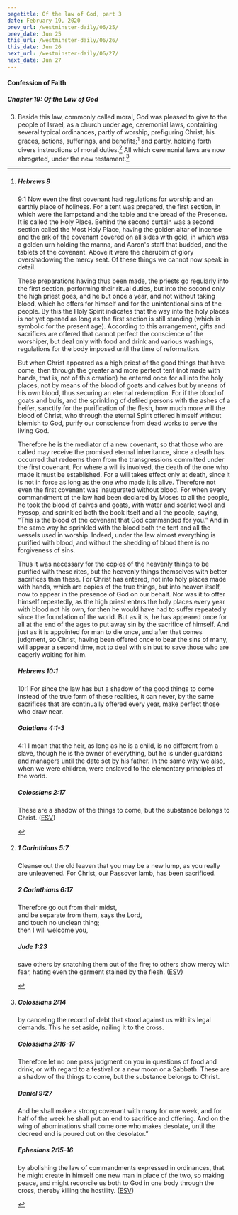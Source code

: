 ```yaml
---
pagetitle: Of the law of God, part 3
date: February 19, 2020
prev_url: /westminster-daily/06/25/
prev_date: Jun 25
this_url: /westminster-daily/06/26/
this_date: Jun 26
next_url: /westminster-daily/06/27/
next_date: Jun 27
---
```


#### Confession of Faith

##### Chapter 19: Of the Law of God

3. Beside this law, commonly called moral, God was pleased to give to the people of Israel, as a church under age, ceremonial laws, containing several typical ordinances, partly of worship, prefiguring Christ, his graces, actions, sufferings, and benefits;[^fnref:wcf1] and partly, holding forth divers instructions of moral duties.[^fnref:wcf2] All which ceremonial laws are now abrogated, under the new testament.[^fnref:wcf3]

[^fnref:wcf1]: <div class="esv"><h5>Hebrews 9</h5> <div class="esv-text"> <p id="p58009001.05-1"><span class="chapter-num" id="v58009001-1">9:1&nbsp;</span>Now even the first covenant had regulations for worship and an earthly place of holiness. For a tent was prepared, the first section, in which were the lampstand and the table and the bread of the Presence. It is called the Holy Place. Behind the second curtain was a second section called the Most Holy Place, having the golden altar of incense and the ark of the covenant covered on all sides with gold, in which was a golden urn holding the manna, and Aaron's staff that budded, and the tablets of the covenant. Above it were the cherubim of glory overshadowing the mercy seat. Of these things we cannot now speak in detail.</p>  <p id="p58009006.01-1">These preparations having thus been made, the priests go regularly into the first section, performing their ritual duties, but into the second only the high priest goes, and he but once a year, and not without taking blood, which he offers for himself and for the unintentional sins of the people. By this the Holy Spirit indicates that the way into the holy places is not yet opened as long as the first section is still standing (which is symbolic for the present age). According to this arrangement, gifts and sacrifices are offered that cannot perfect the conscience of the worshiper, but deal only with food and drink and various washings, regulations for the body imposed until the time of reformation.</p>   <p id="p58009011.07-1">But when Christ appeared as a high priest of the good things that have come, then through the greater and more perfect tent (not made with hands, that is, not of this creation) he entered once for all into the holy places, not by means of the blood of goats and calves but by means of his own blood, thus securing an eternal redemption. For if the blood of goats and bulls, and the sprinkling of defiled persons with the ashes of a heifer, sanctify for the purification of the flesh, how much more will the blood of Christ, who through the eternal Spirit offered himself without blemish to God, purify our conscience from dead works to serve the living God.</p>  <p id="p58009015.01-1">Therefore he is the mediator of a new covenant, so that those who are called may receive the promised eternal inheritance, since a death has occurred that redeems them from the transgressions committed under the first covenant. For where a will is involved, the death of the one who made it must be established. For a will takes effect only at death, since it is not in force as long as the one who made it is alive. Therefore not even the first covenant was inaugurated without blood. For when every commandment of the law had been declared by Moses to all the people, he took the blood of calves and goats, with water and scarlet wool and hyssop, and sprinkled both the book itself and all the people, saying, &#8220;This is the blood of the covenant that God commanded for you.&#8221; And in the same way he sprinkled with the blood both the tent and all the vessels used in worship. Indeed, under the law almost everything is purified with blood, and without the shedding of blood there is no forgiveness of sins.</p>  <p id="p58009023.01-1">Thus it was necessary for the copies of the heavenly things to be purified with these rites, but the heavenly things themselves with better sacrifices than these. For Christ has entered, not into holy places made with hands, which are copies of the true things, but into heaven itself, now to appear in the presence of God on our behalf. Nor was it to offer himself repeatedly, as the high priest enters the holy places every year with blood not his own, for then he would have had to suffer repeatedly since the foundation of the world. But as it is, he has appeared once for all at the end of the ages to put away sin by the sacrifice of himself. And just as it is appointed for man to die once, and after that comes judgment, so Christ, having been offered once to bear the sins of many, will appear a second time, not to deal with sin but to save those who are eagerly waiting for him.</p> </div><h5>Hebrews 10:1</h5> <div class="esv-text"> <p id="p58010001.06-2"><span class="chapter-num" id="v58010001-2">10:1&nbsp;</span>For since the law has but a shadow of the good things to come instead of the true form of these realities, it can never, by the same sacrifices that are continually offered every year, make perfect those who draw near.</p> </div><h5>Galatians 4:1-3</h5> <div class="esv-text"> <p id="p48004001.04-3"><span class="chapter-num" id="v48004001-3">4:1&nbsp;</span>I mean that the heir, as long as he is a child, is no different from a slave, though he is the owner of everything, but he is under guardians and managers until the date set by his father. In the same way we also, when we were children, were enslaved to the elementary principles of the world.</p> </div><h5>Colossians 2:17</h5> <div class="esv-text"><p id="p51002017.01-4">These are a shadow of the things to come, but the substance belongs to Christ.  (<a href="http://www.esv.org" class="copyright">ESV</a>)</p> </div> </div>

[^fnref:wcf2]: <div class="esv"><h5>1 Corinthians 5:7</h5> <div class="esv-text"><p id="p46005007.01-1">Cleanse out the old leaven that you may be a new lump, as you really are unleavened. For Christ, our Passover lamb, has been sacrificed.</p> </div><h5>2 Corinthians 6:17</h5> <div class="esv-text"><div class="block-indent"> <p class="line-group" id="p47006017.01-2">Therefore go out from their midst,<br /> <span class="indent"></span>and be separate from them, says the Lord,<br /> and touch no unclean thing;<br /> <span class="indent"></span>then I will welcome you,</p> </div> </div><h5>Jude 1:23</h5> <div class="esv-text"><p id="p65001023.01-3">save others by snatching them out of the fire; to others show mercy with fear, hating even the garment stained by the flesh.  (<a href="http://www.esv.org" class="copyright">ESV</a>)</p> </div> </div>

[^fnref:wcf3]: <div class="esv"><h5>Colossians 2:14</h5> <div class="esv-text"><p id="p51002014.01-1">by canceling the record of debt that stood against us with its legal demands. This he set aside, nailing it to the cross.</p> </div><h5>Colossians 2:16-17</h5> <div class="esv-text"> <p id="p51002016.06-2">Therefore let no one pass judgment on you in questions of food and drink, or with regard to a festival or a new moon or a Sabbath. These are a shadow of the things to come, but the substance belongs to Christ.</p> </div><h5>Daniel 9:27</h5> <div class="esv-text"><p id="p27009027.01-3">And he shall make a strong covenant with many for one week, and for half of the week he shall put an end to sacrifice and offering. And on the wing of abominations shall come one who makes desolate, until the decreed end is poured out on the desolator.&#8221;</p> </div><h5>Ephesians 2:15-16</h5> <div class="esv-text"><p id="p49002015.01-4">by abolishing the law of commandments expressed in ordinances, that he might create in himself one new man in place of the two, so making peace, and might reconcile us both to God in one body through the cross, thereby killing the hostility.  (<a href="http://www.esv.org" class="copyright">ESV</a>)</p> </div> </div>

